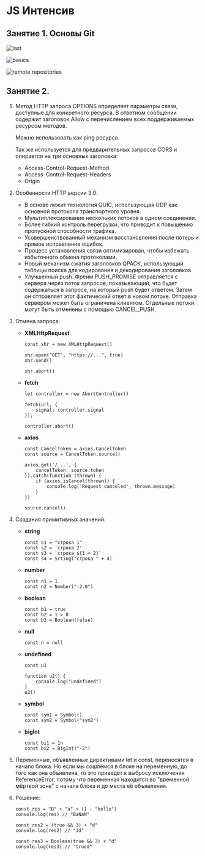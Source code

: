 # JS Интенсив
## Занятие 1. Основы Git

![last](https://github.com/absolemDev/JS_Intensive/assets/118248658/2d4ad26e-5e12-4fa3-a6bf-ef1306b905cf)

![basics](https://github.com/absolemDev/JS_Intensive/assets/118248658/5cc68e69-bd97-4005-b3df-02d4019cbead)

![remote repositories](https://github.com/absolemDev/JS_Intensive/assets/118248658/151da660-04ef-4ed1-9ea3-4dfd59b09e39)

## Занятие 2.

1. Метод HTTP запроса OPTIONS определяет параметры связи, доступные для конкретного ресурса. В ответном сообщении содержит заголовок Allow с перечислением всех поддерживаемых ресурсом методов.

    Можно использовать как ping ресурса.

    Так же используется для предварительных запросов CORS и опирается на три основных заголовка:
   * Access-Control-Request-Method
   * Access-Control-Request-Headers
   * Origin

2. Особенности HTTP версии 3.0:
   * В основе лежит технология QUIC, использующая UDP как основной протокола транспортного уровня.
   * Мультиплексирование нескольких потоков в одном соединении.
   * Более гибкий контроль перегрузки, что приводит к повышению пропускной способности трафика.
   * Усовершенствованный механизм восстановления после потерь и прямое исправление ошибок.
   * Процесс установления связи оптимизирован, чтобы избежать избыточного обмена протоколами.
   * Новый механизм сжатия заголовков QPACK, использующий таблицы поиска для кодирования и декодирования заголовков.
   * Улучшенный push. Фрейм PUSH_PROMISE отправляется с сервера через поток запросов, показывающий, что будет содержаться в запросе, на который push будет ответом. Затем он отправляет этот фактический ответ в новом потоке. Отправка сервером может быть ограничена клиентом. Отдельные потоки могут быть отменены с помощью CANCEL_PUSH.

3. Отмена запроса:
   * __XMLHttpRequest__
     ```
     const xhr = new XMLHttpRequest()
     
     xhr.open("GET", "https://...", true)
     xhr.send()
     
     xhr.abort()
     ```
   * __fetch__
     ```
     let controller = new AbortController()
     
     fetch(url, {
         signal: controller.signal
     });

     controller.abort()
     ```
   * __axios__
     ```
     const CancelToken = axios.CancelToken
     const source = CancelToken.source()

     axios.get('/...', {
         cancelToken: source.token
     }).catch(function (thrown) {
         if (axios.isCancel(thrown)) {
             console.log('Request canceled', thrown.message)
         }
     })

     source.cancel()
     ```

4. Создания примитивных значений:
   * __string__
     ```
     const s1 = "строка 1"
     const s2 = 'строка 2'
     const s3 = `строка ${1 + 2}`
     const s4 = Srting("строка " + 4)
     ```
   * __number__
     ```
     const n1 = 1
     const n2 = Number("-2.0")
     ```
   * __boolean__
     ```
     const b1 = true
     const b2 = 1 > 0
     const b3 = Boolean(false)
     ```
   * __null__
     ```
     const n = null
     ```
   * __undefined__
     ```
     const u1
     
     function u2() {
         console.log("undefined")
     }
     u2()
     ```
   * __symbol__
     ```
     const sym1 = Symbol()
     const sym2 = Symbol("sym2")
     ```
   * __bigInt__
     ```
     const bi1 = 1n
     const bi2 = BigInt("-2")
     ```

5. Переменные, объявленные директивами let и const, переносятся в начало блока. Но если мы сошлёмся в блоке на переменную, до того как она объявлена, то это приведёт к выбросу исключения ReferenceError, потому что переменная находится во "временной мёртвой зоне" с начала блока и до места её объявления.

6. Решeние:
   ```
   const res = "B" + "a" + (1 - "hello")
   console.log(res) // "BaNaN"
   ```
   
   ```
   const res2 = (true && 3) + "d"
   console.log(res2) // "3d"
   ```
   
   ```
   const res3 = Boolean(true && 3) + "d"
   console.log(res3) // "trued"
   ```
    




